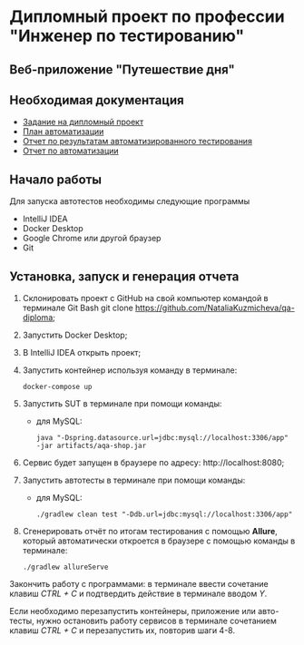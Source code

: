 # Дипломный проект по профессии "Инженер по тестированию"
## Веб-приложение "Путешествие дня"

## Необходимая документация
- [Задание на дипломный проект](https://github.com/netology-code/qa-diploma)
- [План автоматизации](https://github.com/NataliaKuzmicheva/qa-diploma/blob/main/documents/Plan.md)
- [Отчет по результатам автоматизированного тестирования](ссылка)
- [Отчет по автоматизации](https://github.com/NataliaKuzmicheva/qa-diploma/blob/main/documents/Report.md)

## Начало работы

Для запуска автотестов необходимы следующие программы
* IntelliJ IDEA
* Docker Desktop 
* Google Chrome или другой браузер 
* Git

## Установка, запуск и генерация отчета
1. Склонировать проект с GitHub на свой компьютер командой в терминале Git Bash git clone https://github.com/NataliaKuzmicheva/qa-diploma;
2. Запустить Docker Desktop;
3. В IntelliJ IDEA открыть проект;
4. Запустить контейнер используя команду в терминале:
   ```
   docker-compose up
   ```
5. Запустить SUT в терминале при помощи команды:
    - для MySQL:
      ```
      java "-Dspring.datasource.url=jdbc:mysql://localhost:3306/app" -jar artifacts/aqa-shop.jar
      ```
    
6. Сервис будет запущен в браузере по адресу: http://localhost:8080;
7. Запустить автотесты в терминале при помощи команды:
    - для MySQL:
      ```
      ./gradlew clean test "-Ddb.url=jdbc:mysql://localhost:3306/app"
      ```
8. Сгенерировать отчёт по итогам тестирования с помощью **Allure**, который автоматически откроется в браузере с помощью команды в терминале:
   ```
   ./gradlew allureServe
   ```

Закончить работу с программами: в терминале ввести сочетание клавиш _CTRL + C_ и подтвердить действие в терминале вводом _Y_.

Если необходимо перезапустить контейнеры, приложение или авто-тесты, нужно остановить работу сервисов в терминале
сочетанием клавиш _CTRL + C_ и перезапустить их, повторив шаги 4-8.

